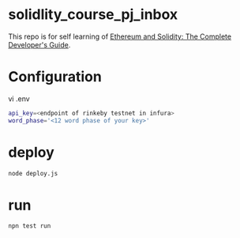 # solidlity_course_pj_inbox

This repo is for self learning of [Ethereum and Solidity: The Complete Developer's Guide](https://www.udemy.com/course/ethereum-and-solidity-the-complete-developers-guide/learn/lecture/9020500#questions).

# Configuration

vi .env
``` bash
api_key=<endpoint of rinkeby testnet in infura>
word_phase='<12 word phase of your key>'
```

# deploy
``` bash
node deploy.js
```

# run
``` node
npn test run
```
